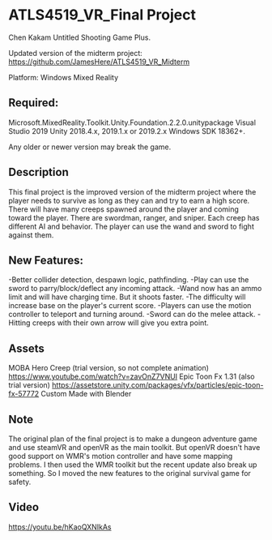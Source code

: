 # ATLS4519_VR_Final Project

Chen Kakam
Untitled Shooting Game Plus.

Updated version of the midterm project: https://github.com/JamesHere/ATLS4519_VR_Midterm

Platform: Windows Mixed Reality

## Required:
Microsoft.MixedReality.Toolkit.Unity.Foundation.2.2.0.unitypackage
Visual Studio 2019
Unity 2018.4.x, 2019.1.x or 2019.2.x
Windows SDK 18362+.

Any older or newer version may break the game.

## Description
This final project is the improved version of the midterm project where the player needs to survive as long as they can and try to earn a high score. There will have many creeps spawned around the player and coming toward the player. There are swordman, ranger, and sniper. Each creep has different AI and behavior. The player can use the wand and sword to fight against them.

## New Features:
-Better collider detection, despawn logic, pathfinding.
-Play can use the sword to parry/block/deflect any incoming attack.
-Wand now has an ammo limit and will have charging time. But it shoots faster.
-The difficulty will increase base on the player's current score.
-Players can use the motion controller to teleport and turning around.
-Sword can do the melee attack.
-Hitting creeps with their own arrow will give you extra point.


## Assets
MOBA Hero Creep (trial version, so not complete animation) https://www.youtube.com/watch?v=zavOnZ7VNUI
Epic Toon Fx 1.31 (also trial version) https://assetstore.unity.com/packages/vfx/particles/epic-toon-fx-57772
Custom Made with Blender

## Note
The original plan of the final project is to make a dungeon adventure game and use steamVR and openVR as the main toolkit. But openVR doesn't have good support on WMR's motion controller and have some mapping problems. I then used the WMR toolkit but the recent update also break up something. So I moved the new features to the original survival game for safety.


## Video
https://youtu.be/hKaoQXNIkAs
